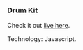 ### Drum Kit

Check it out [live here](https://bbringel.github.io/drumkit/).

Technology: Javascript.

